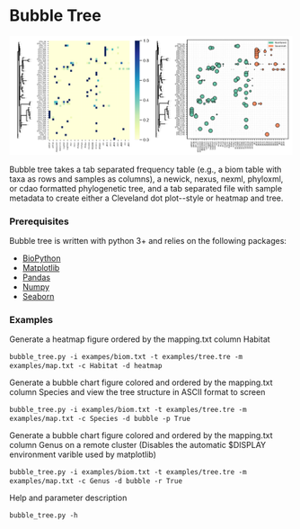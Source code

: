 # Bubble Tree

![example](img/figexample.png)

Bubble tree takes a tab separated frequency table (e.g., a biom table with taxa as rows and samples as columns), a newick, nexus, nexml, phyloxml, or cdao formatted phylogenetic tree, and a tab separated file with sample metadata to create either a Cleveland dot plot--style or heatmap and tree.

### Prerequisites

Bubble tree is written with python 3+ and relies on the following packages:

* [BioPython](https://biopython.org/) 
* [Matplotlib](https://matplotlib.org/)
* [Pandas](https://pandas.pydata.org/)
* [Numpy](http://www.numpy.org/)
* [Seaborn](https://seaborn.pydata.org/)

### Examples
Generate a heatmap figure ordered by the mapping.txt column Habitat
```
bubble_tree.py -i exampes/biom.txt -t examples/tree.tre -m examples/map.txt -c Habitat -d heatmap
```

Generate a bubble chart figure colored and ordered by the mapping.txt column Species and view the tree structure in ASCII format to screen
```
bubble_tree.py -i examples/biom.txt -t examples/tree.tre -m examples/map.txt -c Species -d bubble -p True
```

Generate a bubble chart figure colored and ordered by the mapping.txt column Genus on a remote cluster (Disables the automatic $DISPLAY environment varible used by matplotlib)
```
bubble_tree.py -i examples/biom.txt -t examples/tree.tre -m examples/map.txt -c Genus -d bubble -r True
```

Help and parameter description
```
bubble_tree.py -h
```
